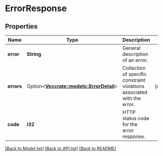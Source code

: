 # ErrorResponse

## Properties

Name | Type | Description | Notes
------------ | ------------- | ------------- | -------------
**error** | **String** | General description of an error. | 
**errors** | Option<[**Vec<crate::models::ErrorDetail>**](ErrorDetail.md)> | Collection of specific constraint violations associated with the error. | [optional]
**code** | **i32** | HTTP status code for the error response. | 

[[Back to Model list]](../README.md#documentation-for-models) [[Back to API list]](../README.md#documentation-for-api-endpoints) [[Back to README]](../README.md)


